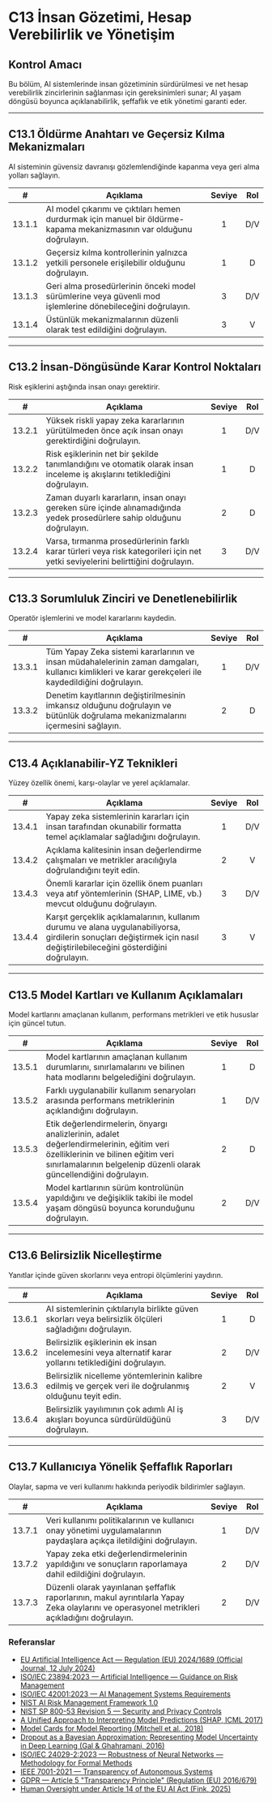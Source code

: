 # C13 İnsan Gözetimi, Hesap Verebilirlik ve Yönetişim

## Kontrol Amacı

Bu bölüm, AI sistemlerinde insan gözetiminin sürdürülmesi ve net hesap verebilirlik zincirlerinin sağlanması için gereksinimleri sunar; AI yaşam döngüsü boyunca açıklanabilirlik, şeffaflık ve etik yönetimi garanti eder.

---

## C13.1 Öldürme Anahtarı ve Geçersiz Kılma Mekanizmaları

AI sisteminin güvensiz davranışı gözlemlendiğinde kapanma veya geri alma yolları sağlayın.

|   #    | Açıklama                                                                                                              | Seviye | Rol |
| :----: | --------------------------------------------------------------------------------------------------------------------- | :----: | :-: |
| 13.1.1 | AI model çıkarımı ve çıktıları hemen durdurmak için manuel bir öldürme-kapama mekanizmasının var olduğunu doğrulayın. |   1    | D/V |
| 13.1.2 | Geçersiz kılma kontrollerinin yalnızca yetkili personele erişilebilir olduğunu doğrulayın.                            |   1    |  D  |
| 13.1.3 | Geri alma prosedürlerinin önceki model sürümlerine veya güvenli mod işlemlerine dönebileceğini doğrulayın.            |   3    | D/V |
| 13.1.4 | Üstünlük mekanizmalarının düzenli olarak test edildiğini doğrulayın.                                                  |   3    |  V  |

---

## C13.2 İnsan-Döngüsünde Karar Kontrol Noktaları

Risk eşiklerini aştığında insan onayı gerektirir.

|   #    | Açıklama                                                                                                                         | Seviye | Rol |
| :----: | -------------------------------------------------------------------------------------------------------------------------------- | :----: | :-: |
| 13.2.1 | Yüksek riskli yapay zeka kararlarının yürütülmeden önce açık insan onayı gerektirdiğini doğrulayın.                              |   1    | D/V |
| 13.2.2 | Risk eşiklerinin net bir şekilde tanımlandığını ve otomatik olarak insan inceleme iş akışlarını tetiklediğini doğrulayın.        |   1    |  D  |
| 13.2.3 | Zaman duyarlı kararların, insan onayı gereken süre içinde alınamadığında yedek prosedürlere sahip olduğunu doğrulayın.           |   2    |  D  |
| 13.2.4 | Varsa, tırmanma prosedürlerinin farklı karar türleri veya risk kategorileri için net yetki seviyelerini belirttiğini doğrulayın. |   3    | D/V |

---

## C13.3 Sorumluluk Zinciri ve Denetlenebilirlik

Operatör işlemlerini ve model kararlarını kaydedin.

|   #    | Açıklama                                                                                                                                               | Seviye | Rol |
| :----: | ------------------------------------------------------------------------------------------------------------------------------------------------------ | :----: | :-: |
| 13.3.1 | Tüm Yapay Zeka sistemi kararlarının ve insan müdahalelerinin zaman damgaları, kullanıcı kimlikleri ve karar gerekçeleri ile kaydedildiğini doğrulayın. |   1    | D/V |
| 13.3.2 | Denetim kayıtlarının değiştirilmesinin imkansız olduğunu doğrulayın ve bütünlük doğrulama mekanizmalarını içermesini sağlayın.                         |   2    |  D  |

---

## C13.4 Açıklanabilir-YZ Teknikleri

Yüzey özellik önemi, karşı-olaylar ve yerel açıklamalar.

|   #    | Açıklama                                                                                                                                                                 | Seviye | Rol |
| :----: | ------------------------------------------------------------------------------------------------------------------------------------------------------------------------ | :----: | :-: |
| 13.4.1 | Yapay zeka sistemlerinin kararları için insan tarafından okunabilir formatta temel açıklamalar sağladığını doğrulayın.                                                   |   1    | D/V |
| 13.4.2 | Açıklama kalitesinin insan değerlendirme çalışmaları ve metrikler aracılığıyla doğrulandığını teyit edin.                                                                |   2    |  V  |
| 13.4.3 | Önemli kararlar için özellik önem puanları veya atıf yöntemlerinin (SHAP, LIME, vb.) mevcut olduğunu doğrulayın.                                                         |   3    | D/V |
| 13.4.4 | Karşıt gerçeklik açıklamalarının, kullanım durumu ve alana uygulanabiliyorsa, girdilerin sonuçları değiştirmek için nasıl değiştirilebileceğini gösterdiğini doğrulayın. |   3    |  V  |

---

## C13.5 Model Kartları ve Kullanım Açıklamaları

Model kartlarını amaçlanan kullanım, performans metrikleri ve etik hususlar için güncel tutun.

|   #    | Açıklama                                                                                                                                                                                              | Seviye | Rol |
| :----: | ----------------------------------------------------------------------------------------------------------------------------------------------------------------------------------------------------- | :----: | :-: |
| 13.5.1 | Model kartlarının amaçlanan kullanım durumlarını, sınırlamalarını ve bilinen hata modlarını belgelediğini doğrulayın.                                                                                 |   1    |  D  |
| 13.5.2 | Farklı uygulanabilir kullanım senaryoları arasında performans metriklerinin açıklandığını doğrulayın.                                                                                                 |   1    | D/V |
| 13.5.3 | Etik değerlendirmelerin, önyargı analizlerinin, adalet değerlendirmelerinin, eğitim veri özelliklerinin ve bilinen eğitim veri sınırlamalarının belgelenip düzenli olarak güncellendiğini doğrulayın. |   2    |  D  |
| 13.5.4 | Model kartlarının sürüm kontrolünün yapıldığını ve değişiklik takibi ile model yaşam döngüsü boyunca korunduğunu doğrulayın.                                                                          |   2    | D/V |

---

## C13.6 Belirsizlik Nicelleştirme

Yanıtlar içinde güven skorlarını veya entropi ölçümlerini yaydırın.

|   #    | Açıklama                                                                                                | Seviye | Rol |
| :----: | ------------------------------------------------------------------------------------------------------- | :----: | :-: |
| 13.6.1 | AI sistemlerinin çıktılarıyla birlikte güven skorları veya belirsizlik ölçüleri sağladığını doğrulayın. |   1    |  D  |
| 13.6.2 | Belirsizlik eşiklerinin ek insan incelemesini veya alternatif karar yollarını tetiklediğini doğrulayın. |   2    | D/V |
| 13.6.3 | Belirsizlik nicelleme yöntemlerinin kalibre edilmiş ve gerçek veri ile doğrulanmış olduğunu teyit edin. |   2    |  V  |
| 13.6.4 | Belirsizlik yayılımının çok adımlı AI iş akışları boyunca sürdürüldüğünü doğrulayın.                    |   3    | D/V |

---

## C13.7 Kullanıcıya Yönelik Şeffaflık Raporları

Olaylar, sapma ve veri kullanımı hakkında periyodik bildirimler sağlayın.

|   #    | Açıklama                                                                                                                                      | Seviye | Rol |
| :----: | --------------------------------------------------------------------------------------------------------------------------------------------- | :----: | :-: |
| 13.7.1 | Veri kullanımı politikalarının ve kullanıcı onay yönetimi uygulamalarının paydaşlara açıkça iletildiğini doğrulayın.                          |   1    | D/V |
| 13.7.2 | Yapay zeka etki değerlendirmelerinin yapıldığını ve sonuçların raporlamaya dahil edildiğini doğrulayın.                                       |   2    | D/V |
| 13.7.3 | Düzenli olarak yayınlanan şeffaflık raporlarının, makul ayrıntılarla Yapay Zeka olaylarını ve operasyonel metrikleri açıkladığını doğrulayın. |   2    | D/V |

### Referanslar

* [EU Artificial Intelligence Act — Regulation (EU) 2024/1689 (Official Journal, 12 July 2024)](https://eur-lex.europa.eu/eli/reg/2024/1689/oj)
* [ISO/IEC 23894:2023 — Artificial Intelligence — Guidance on Risk Management](https://www.iso.org/standard/77304.html)
* [ISO/IEC 42001:2023 — AI Management Systems Requirements](https://www.iso.org/standard/81230.html)
* [NIST AI Risk Management Framework 1.0](https://nvlpubs.nist.gov/nistpubs/ai/nist.ai.100-1.pdf)
* [NIST SP 800-53 Revision 5 — Security and Privacy Controls](https://nvlpubs.nist.gov/nistpubs/SpecialPublications/NIST.SP.800-53r5.pdf)
* [A Unified Approach to Interpreting Model Predictions (SHAP, ICML 2017)](https://arxiv.org/abs/1705.07874)
* [Model Cards for Model Reporting (Mitchell et al., 2018)](https://arxiv.org/abs/1810.03993)
* [Dropout as a Bayesian Approximation: Representing Model Uncertainty in Deep Learning (Gal & Ghahramani, 2016)](https://arxiv.org/abs/1506.02142)
* [ISO/IEC 24029-2:2023 — Robustness of Neural Networks — Methodology for Formal Methods](https://www.iso.org/standard/79804.html)
* [IEEE 7001-2021 — Transparency of Autonomous Systems](https://standards.ieee.org/ieee/7001/6929/)
* [GDPR — Article 5 "Transparency Principle" (Regulation (EU) 2016/679)](https://eur-lex.europa.eu/legal-content/EN/TXT/PDF/?uri=CELEX%3A32016R0679)
* [Human Oversight under Article 14 of the EU AI Act (Fink, 2025)](https://papers.ssrn.com/sol3/papers.cfm?abstract_id=5147196)

